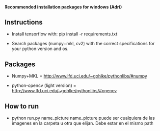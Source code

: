#### Recommended installation packages for windows (Adri)
## Instructions
* Install tensorflow with: pip install -r requirements.txt

* Search packages (numpy+mkl, cv2) with the correct specifications for your python version and os.  

## Packages
* Numpy+MKL = http://www.lfd.uci.edu/~gohlke/pythonlibs/#numpy

* python-opencv (light version) = http://www.lfd.uci.edu/~gohlke/pythonlibs/#opencv

## How to run 
* python run.py name_picture
name_picture puede ser cualquiera de las imagenes en la carpeta u otra que elijan. Debe estar en el mismo path 